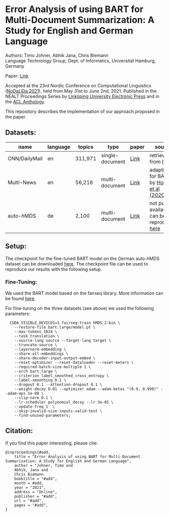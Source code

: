 # Error Analysis of using BART for Multi-Document Summarization: A Study for English and German Language

Authors: Timo Johner, Abhik Jana, Chris Biemann  
Language Technology Group, Dept. of Informatics, Universitat Hamburg, Germany

Paper: [Link](Link)  

Accepted at the 23rd Nordic Conference on Computational Linguistics ([NoDaLiDa 2021](https://nodalida2021.github.io/)), held from May 31st to June 2nd, 2021. 
Published in the NEALT Proceedings Series by [Linköping University Electronic Press](Link) and in the [ACL Anthology](Link).

This repository describes the implementation of our approach proposed in the paper. 

## Datasets:

name | language | topics | type | paper | source |
-----| -------- | ------ | ----------------- | ---------------- | --------- |
 CNN/DailyMail    | en       | 311,971  |  single-document    | [Link](https://papers.nips.cc/paper/2015/file/afdec7005cc9f14302cd0474fd0f3c96-Paper.pdf)            | retrieved from [here](https://github.com/abisee/cnn-dailymail) 
 Multi-News    | en       | 56,216  |  multi-document         | [Link](https://www.aclweb.org/anthology/P19-1102.pdf)          | adaption for BART by [Hokamp et al (2020)](https://github.com/chrishokamp/dynamic-transformer-ensembles)
 auto-*h*MDS    | de       | 2,100 |  multi-document          | [Link](https://www.aclweb.org/anthology/L18-1510.pdf)          | not publicly available, can be reproduced [here](https://github.com/AIPHES/auto-hMDS)


## Setup:

The checkpoint for the fine-tuned BART model on the German auto-*h*MDS dataset can be downloaded [here](http://ltdata1.informatik.uni-hamburg.de/nodalida-2021-timo/). The checkpoint file can be used to reproduce our results with the following setup. 

### Fine-Tuning: 

We used the BART model based on the fairseq library. More information can be found [here](https://github.com/pytorch/fairseq/blob/master/examples/bart/README.md).  

For fine-tuning on the three datasets (see above) we used the following parameters:


```
  CUDA_VISIBLE_DEVICES=1 fairseq-train hMDS_2-bin \
    --restore-file bart.large/model.pt \
    --max-tokens 1024 \
    --task translation \
    --source-lang source --target-lang target \
    --truncate-source \
    --layernorm-embedding \
    --share-all-embeddings \
    --share-decoder-input-output-embed \
    --reset-optimizer --reset-dataloader --reset-meters \
    --required-batch-size-multiple 1 \
    --arch bart_large \
    --criterion label_smoothed_cross_entropy \
    --label-smoothing 0.1 \
    --dropout 0.1 --attention-dropout 0.1 \
    --weight-decay 0.01 --optimizer adam --adam-betas "(0.9, 0.999)" --adam-eps 1e-08 \
    --clip-norm 0.1 \
    --lr-scheduler polynomial_decay --lr 3e-05 \
    --update-freq 1  \
    --skip-invalid-size-inputs-valid-test \
    --find-unused-parameters;

```



## Citation:
If you find this paper interesting, please cite: 

```
@inproceedings{#add,
    title = "Error Analysis of using BART for Multi-Document Summarization: A Study for English and German Language",
    author = "Johner, Timo and
    Abhik, Jana and
    Chris Biemann
    booktitle = "#add",
    month = #add,
    year = "2021",
    address = "Online",
    publisher = "#add",
    url = "#add",
    pages = "#add",
}
```
